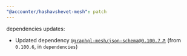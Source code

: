 ```yaml
---
"@accounter/hashavshevet-mesh": patch
---
```

dependencies updates:
  - Updated dependency [`@graphql-mesh/json-schema@0.100.7` ↗︎](https://www.npmjs.com/package/@graphql-mesh/json-schema/v/0.100.7) (from `0.100.6`, in `dependencies`)
